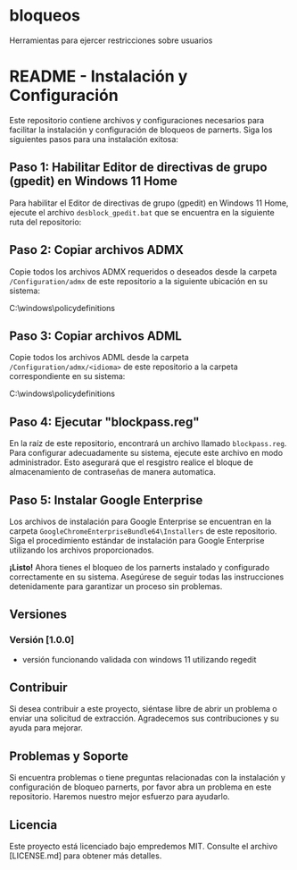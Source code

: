 # bloqueos
Herramientas para ejercer restricciones sobre usuarios


# README - Instalación y Configuración

Este repositorio contiene archivos y configuraciones necesarios para facilitar la instalación y configuración de bloqueos de parnerts. Siga los siguientes pasos para una instalación exitosa:

## Paso 1: Habilitar Editor de directivas de grupo (gpedit) en Windows 11 Home

Para habilitar el Editor de directivas de grupo (gpedit) en Windows 11 Home, ejecute el archivo `desblock_gpedit.bat` que se encuentra en la siguiente ruta del repositorio:


## Paso 2: Copiar archivos ADMX

Copie todos los archivos ADMX requeridos o deseados desde la carpeta `/Configuration/admx` de este repositorio a la siguiente ubicación en su sistema:

C:\windows\policydefinitions


## Paso 3: Copiar archivos ADML

Copie todos los archivos ADML desde la carpeta `/Configuration/admx/<idioma>` de este repositorio a la carpeta correspondiente en su sistema:

C:\windows\policydefinitions<idioma>


## Paso 4: Ejecutar "blockpass.reg"

En la raíz de este repositorio, encontrará un archivo llamado `blockpass.reg`. Para configurar adecuadamente su sistema, ejecute este archivo en modo administrador. Esto asegurará que el resgistro realice el bloque de almacenamiento de contraseñas de manera automatica.

## Paso 5: Instalar Google Enterprise

Los archivos de instalación para Google Enterprise se encuentran en la carpeta `GoogleChromeEnterpriseBundle64\Installers` de este repositorio. Siga el procedimiento estándar de instalación para Google Enterprise utilizando los archivos proporcionados.

**¡Listo!** Ahora tienes el bloqueo de los parnerts instalado y configurado correctamente en su sistema. Asegúrese de seguir todas las instrucciones detenidamente para garantizar un proceso sin problemas.

## Versiones

### Versión [1.0.0]

- versión funcionando validada con windows 11 utilizando regedit



## Contribuir

Si desea contribuir a este proyecto, siéntase libre de abrir un problema o enviar una solicitud de extracción. Agradecemos sus contribuciones y su ayuda para mejorar.

## Problemas y Soporte

Si encuentra problemas o tiene preguntas relacionadas con la instalación y configuración de bloqueo parnerts, por favor abra un problema en este repositorio. Haremos nuestro mejor esfuerzo para ayudarlo.

## Licencia

Este proyecto está licenciado bajo empredemos MIT. Consulte el archivo [LICENSE.md] para obtener más detalles.



